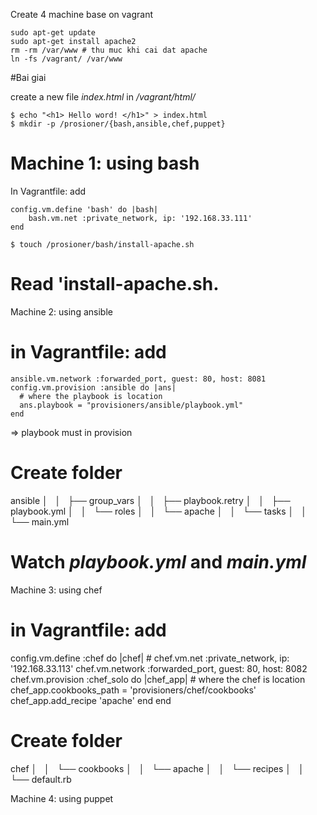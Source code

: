 
Create 4 machine base on vagrant

    sudo apt-get update
    sudo apt-get install apache2
    rm -rm /var/www # thu muc khi cai dat apache
    ln -fs /vagrant/ /var/www

#Bai giai

 create a new file _index.html_ in _/vagrant/html/_

    $ echo "<h1> Hello word! </h1>" > index.html
    $ mkdir -p /prosioner/{bash,ansible,chef,puppet}

# Machine 1: using bash
In Vagrantfile: add

    config.vm.define 'bash' do |bash|
        bash.vm.net :private_network, ip: '192.168.33.111'
    end

    $ touch /prosioner/bash/install-apache.sh
# Read 'install-apache.sh.

Machine 2: using ansible
# in Vagrantfile: add

    ansible.vm.network :forwarded_port, guest: 80, host: 8081
    config.vm.provision :ansible do |ans|
      # where the playbook is location
      ans.playbook = "provisioners/ansible/playbook.yml"
    end

=> playbook must in provision

# Create folder
ansible
│   │   ├── group_vars
│   │   ├── playbook.retry
│   │   ├── playbook.yml
│   │   └── roles
│   │       └── apache
│   │           └── tasks
│   │               └── main.yml

# Watch _playbook.yml_ and _main.yml_



Machine 3: using chef
# in Vagrantfile: add

  config.vm.define :chef do |chef|
    # chef.vm.net :private_network, ip: '192.168.33.113'
    chef.vm.network :forwarded_port, guest: 80, host: 8082
    chef.vm.provision :chef_solo do |chef_app|
      # where the chef is location
      chef_app.cookbooks_path = 'provisioners/chef/cookbooks'
      chef_app.add_recipe 'apache'
    end
  end

# Create folder
chef
│   │   └── cookbooks
│   │       └── apache
│   │           └── recipes
│   │               └── default.rb


Machine 4: using puppet
